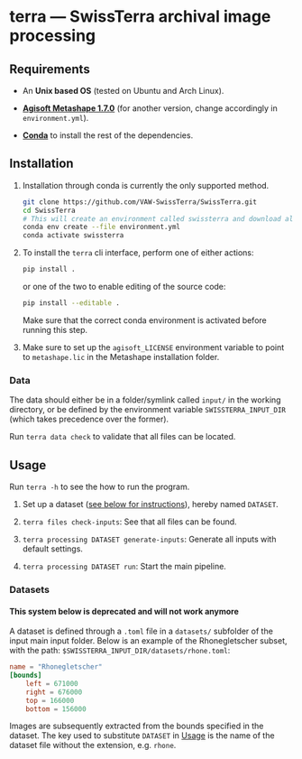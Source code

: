 # terra — SwissTerra archival image processing

## Requirements

* An **Unix based OS** (tested on Ubuntu and Arch Linux).

* **[Agisoft Metashape 1.7.0](https://www.agisoft.com/downloads/installer/)** (for another version, change accordingly in `environment.yml`).

* **[Conda](https://docs.conda.io/projects/conda/en/latest/user-guide/install/linux.html)** to install the rest of the dependencies.

## Installation
1. 	
	Installation through conda is currently the only supported method.

	```bash
	git clone https://github.com/VAW-SwissTerra/SwissTerra.git
	cd SwissTerra
	# This will create an environment called swissterra and download all the packages
	conda env create --file environment.yml
	conda activate swissterra
	```
2. 	To install the `terra` cli interface, perform one of either actions:
	```bash
	pip install .
	```
	or one of the two to enable editing of the source code:
	```bash
	pip install --editable .
	```

	Make sure that the correct conda environment is activated before running this step.

3. 	Make sure to set up the `agisoft_LICENSE` environment variable to point to `metashape.lic` in the Metashape installation folder.

### Data
The data should either be in a folder/symlink called `input/` in the working directory, or be defined by the environment variable `SWISSTERRA_INPUT_DIR` (which takes precedence over the former).

Run `terra data check` to validate that all files can be located.

## Usage
Run `terra -h` to see the how to run the program.

1. Set up a dataset ([see below for instructions](#datasets)), hereby named `DATASET`.

2. `terra files check-inputs`: See that all files can be found.

3. `terra processing DATASET generate-inputs`: Generate all inputs with default settings.

4. `terra processing DATASET run`: Start the main pipeline.


### Datasets
#### This system below is deprecated and will not work anymore
A dataset is defined through a `.toml` file in a `datasets/` subfolder of the input main input folder.
Below is an example of the Rhonegletscher subset, with the path: `$SWISSTERRA_INPUT_DIR/datasets/rhone.toml`:

```toml
name = "Rhonegletscher"
[bounds]
	left = 671000
	right = 676000
	top = 166000
	bottom = 156000
```
Images are subsequently extracted from the bounds specified in the dataset.
The key used to substitute `DATASET` in [Usage](#usage) is the name of the dataset file without the extension, e.g. `rhone`.
